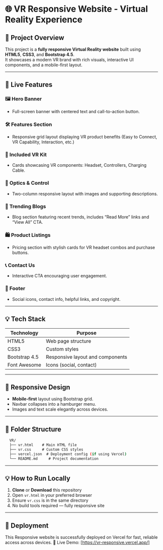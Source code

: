 # 🌐 VR Responsive Website - Virtual Reality Experience

## 🧩 Project Overview

This project is a **fully responsive Virtual Reality website** built using **HTML5**, **CSS3**, and **Bootstrap 4.5**.  
It showcases a modern VR brand with rich visuals, interactive UI components, and a mobile-first layout.

---

## 🚀 Live Features

### 🖼️ Hero Banner  
- Full-screen banner with centered text and call-to-action button.

### 🛠️ Features Section  
- Responsive grid layout displaying VR product benefits (Easy to Connect, VR Capability, Interaction, etc.)

### 🎁 Included VR Kit  
- Cards showcasing VR components: Headset, Controllers, Charging Cable.

### 🔬 Optics & Control  
- Two-column responsive layout with images and supporting descriptions.

### 📰 Trending Blogs  
- Blog section featuring recent trends, includes “Read More” links and “View All” CTA.

### 🛍️ Product Listings  
- Pricing section with stylish cards for VR headset combos and purchase buttons.

### 📞 Contact Us  
- Interactive CTA encouraging user engagement.

### 🦶 Footer  
- Social icons, contact info, helpful links, and copyright.

---

## 💡 Tech Stack

| Technology     | Purpose                                |
|----------------|----------------------------------------|
| HTML5          | Web page structure                     |
| CSS3           | Custom styles                          |
| Bootstrap 4.5  | Responsive layout and components       |
| Font Awesome   | Icons (social, contact)                |

---

## 📱 Responsive Design

- **Mobile-first** layout using Bootstrap grid.
- Navbar collapses into a hamburger menu.
- Images and text scale elegantly across devices.

---

## 📂 Folder Structure

```bash
  VR/  
  ├── vr.html    # Main HTML file  
  ├── vr.css     # Custom CSS styles   
  ├── vercel.json  # Deployment config (if using Vercel)  
  └── README.md     # Project documentation  
```

---

## 💡 How to Run Locally

1. **Clone** or **Download** this repository  
2. Open `vr.html` in your preferred browser  
3. Ensure `vr.css` is in the same directory  
4. No build tools required — fully responsive site  

---

## 🚀 Deployment

This Responsive website is successfully deployed on Vercel for fast, reliable access across devices.
🔗 Live Demo: [https://vr-responsive.vercel.app/]


